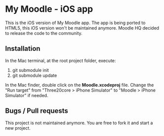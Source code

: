 My Moodle - iOS app
===
This is the iOS version of My Moodle app. The app is being ported to HTML5, this iOS version won't be maintained anymore. Moodle HQ decided to release the code to the community.

Installation
---
In the Mac terminal, at the root project folder, execute:

1.  git submodule init
2.  git submodule update

In the Mac finder, double click on the **Moodle.xcodeproj** file.
Change the "Run target" from "Three20core > iPhone Simulator" to "Moodle > iPhone Simulator" if needed.

Bugs / Pull requests
---
This project is not maintained anymore. You are free to fork it and start a new project.
